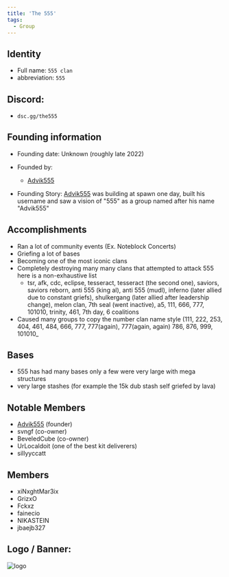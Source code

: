 ```yaml
---
title: 'The 555'
tags:
  - Group
---
```


## Identity
* Full name: `555 clan`
* abbreviation: `555`

## Discord:
* `dsc.gg/the555`

## Founding information
* Founding date: Unknown (roughly late 2022)
* Founded by: 
  * [Advik555](../Players/advik555.md)

* Founding Story: 
 [Advik555](../Players/advik555.md) was building at spawn one day, built his username and saw a vision of "555" as a group named after his name "Advik555"

## Accomplishments
- Ran a lot of community events (Ex. Noteblock Concerts)
- Griefing a lot of bases
- Becoming one of the most iconic clans
- Completely destroying many many clans that attempted to attack 555 here is a non-exhaustive list
   - tsr, afk, cdc, eclipse, tesseract, tesseract (the second one), saviors, saviors reborn, anti 555 (king al), anti 555 (mudl), inferno (later allied due to constant griefs), shulkergang (later allied after leadership change), melon clan, 7th seal (went inactive), a5, 111, 666, 777, 101010, trinity, 461, 7th day, 6 coalitions
- Caused many groups to copy the number clan name style (111, 222, 253, 404, 461, 484, 666, 777, 777(again), 777(again, again) 786, 876, 999, 101010_

## Bases
- 555 has had many bases only a few were very large with mega structures
- very large stashes (for example the 15k dub stash self griefed by lava)

## Notable Members
- [Advik555](../Players/advik555.md) (founder)
- svngf (co-owner)
- BeveledCube (co-owner)
- UrLocaldoit (one of the best kit deliverers)
- sillyyccatt
  
## Members
- xiNxghtMar3ix
- GrizxO
- Fckxz
- fainecio
- NIKASTEIN
- jbaejb327 

## Logo / Banner:
![logo](https://cdn.discordapp.com/icons/1128842072108044318/a4cc93e3d3c33d20554227b49bffcd47.png?size=4096)
